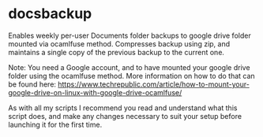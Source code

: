 # docsbackup
Enables weekly per-user Documents folder backups to google drive folder mounted via ocamlfuse method. Compresses backup using zip, and maintains a single copy of the previous backup to the current one.

Note: You need a Google account, and to have mounted your google drive folder using the ocamlfuse method. More information on how to do that can be found here: https://www.techrepublic.com/article/how-to-mount-your-google-drive-on-linux-with-google-drive-ocamlfuse/

As with all my scripts I recommend you read and understand what this script does, and make any changes necessary to suit your setup before launching it for the first time.
